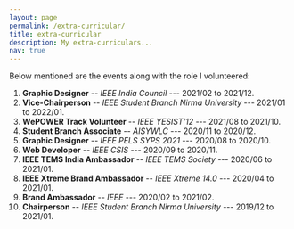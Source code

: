 ```yaml
---
layout: page
permalink: /extra-curricular/
title: extra-curricular
description: My extra-curriculars...
nav: true
---
```


Below mentioned are the events along with the role I volunteered:

1. **Graphic Designer** -- *IEEE India Council* --- 2021/02 to 2021/12.
2. **Vice-Chairperson** -- *IEEE Student Branch Nirma University* --- 2021/01 to 2022/01.
3. **WePOWER Track Volunteer** -- *IEEE YESIST'12* --- 2021/08 to 2021/10.
4. **Student Branch Associate** -- *AISYWLC* --- 2020/11 to 2020/12.
5. **Graphic Designer** -- *IEEE PELS SYPS 2021* --- 2020/08 to 2020/10.
6. **Web Developer** -- *IEEE CSIS* --- 2020/09 to 2020/11.
7. **IEEE TEMS India Ambassador** -- *IEEE TEMS Society* --- 2020/06 to 2021/01.
8. **IEEE Xtreme Brand Ambassador** -- *IEEE Xtreme 14.0* --- 2020/04 to 2021/01.
9. **Brand Ambassador** -- *IEEE* --- 2020/02 to 2021/02.
10. **Chairperson** -- *IEEE Student Branch Nirma University* --- 2019/12 to 2021/01.